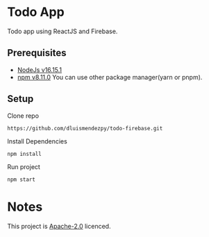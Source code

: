 # Todo App

Todo app using ReactJS and Firebase.

## Prerequisites

- [NodeJs v16.15.1](https://nodejs.org/en/blog/release/v16.15.1/)
- [npm v8.11.0](https://www.npmjs.com/package/npm/v/8.11.0) You can use other package manager(yarn or pnpm).

## Setup

Clone repo

    https://github.com/dluismendezpy/todo-firebase.git

Install Dependencies

    npm install

Run project

    npm start

# Notes

This project is [Apache-2.0](https://github.com/dluismendezpy/todo-firebase/blob/master/LICENSE) licenced.

